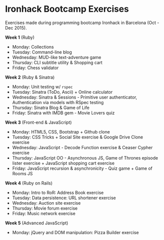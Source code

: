 # Ironhack Bootcamp Exercises

Exercises made during programming bootcamp Ironhack in Barcelona (Oct - Dec 2015).

__Week 1__ (Ruby)

- Monday: Collections
- Tuesday: Command-line blog
- Wednesday: MUD-like text-adventure game
- Thursday: CLI subtitle utility & Shopping cart
- Friday: Chess validator

__Week 2__ (Ruby & Sinatra)

- Monday: Unit testing w/ `rspec`
- Tuesday: Sinatra (ToDo, Ascii) + Online calculator
- Wednesday: Sinatra & Sessions - Primitive user authenticator, Authentication via models with RSpec testing
- Thursday: Sinatra Blog & Game of Life
- Friday: Sinatra with IMDB gem - Movie Lovers quiz

__Week 3__ (Front-end & JavaScript)

- Monday: HTML5, CSS, Bootstrap + Github clone
- Tuesday: CSS Tricks + Social Site exercise & Google Drive Clone exercise
- Wednesday: JavaScript - Decode Function exercise & Ceaser Cypher exercise
- Thursday: JavaScript OO - Asynchronous JS, Game of Thrones episode lister exercise + JavaScript shopping cart exercise
- Friday: JavaScript recursion & asynchronicity - Quiz game + Game of Rooms JS

__Week 4__ (Ruby on Rails)

- Monday: Intro to RoR: Address Book exercise 
- Tuesday: Data persistence: URL shortener exercise
- Wednesday: Auction site exercise
- Thursday: Movie forum exercise
- Friday: Music network exercise

__Week 5__ (Advanced JavaScript)

- Monday: jQuery and DOM manipulation: Pizza Builder exercise
